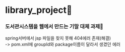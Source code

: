 # library_project📖
### 도서관시스템을 웹에서 만드는 기말 대체 과제📖


spring서버에서 jsp 파일을 찾지 못해 404에러 존재(해결)<br>
-> pom.xml에 groupId와 package이름이 달라서 생겼던 에러
